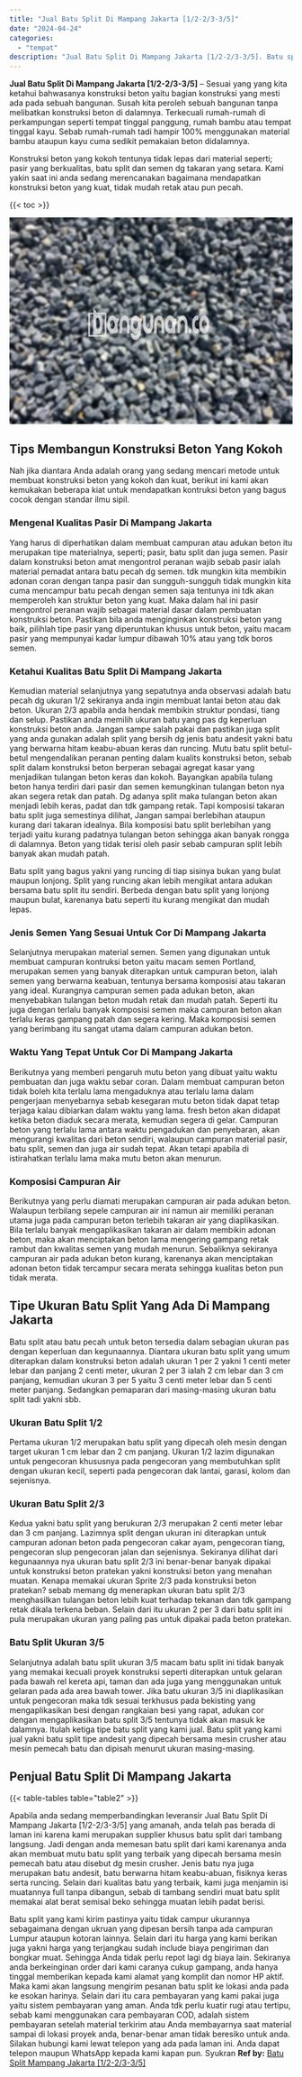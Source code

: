 ```yaml
---
title: "Jual Batu Split Di Mampang Jakarta [1/2-2/3-3/5]"
date: "2024-04-24"
categories: 
  - "tempat"
description: "Jual Batu Split Di Mampang Jakarta [1/2-2/3-3/5]. Batu split yang kami kirim pastinya yaitu tidak campur ukurannya sebagaimana dengan ukruan yang dipesan ber..."
---
```


**Jual Batu Split Di Mampang Jakarta \[1/2-2/3-3/5\]** – Sesuai yang yang kita ketahui bahwasanya konstruksi beton yaitu bagian konstruksi yang mesti ada pada sebuah bangunan. Susah kita peroleh sebuah bangunan tanpa melibatkan konstruksi beton di dalamnya. Terkecuali rumah-rumah di perkampungan seperti tempat tinggal panggung, rumah bambu atau tempat tinggal kayu. Sebab rumah-rumah tadi hampir 100% menggunakan material bambu ataupun kayu cuma sedikit pemakaian beton didalamnya.

Konstruksi beton yang kokoh tentunya tidak lepas dari material seperti; pasir yang berkualitas, batu split dan semen dg takaran yang setara. Kami yakin saat ini anda sedang merencanakan bagaimana mendapatkan konstruksi beton yang kuat, tidak mudah retak atau pun pecah.

{{< toc >}}

![Jual Batu Split Di Mampang Jakarta [1/2-2/3-3/5]](/images/jual-batu-split-01.png)

## Tips Membangun Konstruksi Beton Yang Kokoh

Nah jika diantara Anda adalah orang yang sedang mencari metode untuk membuat konstruksi beton yang kokoh dan kuat, berikut ini kami akan kemukakan beberapa kiat untuk mendapatkan kontruksi beton yang bagus cocok dengan standar ilmu sipil.

### Mengenal Kualitas Pasir Di Mampang Jakarta

Yang harus di diperhatikan dalam membuat campuran atau adukan beton itu merupakan tipe materialnya, seperti; pasir, batu split dan juga semen. Pasir dalam konstruksi beton amat mengontrol peranan wajib sebab pasir ialah material pemadat antara batu pecah dg semen. tdk mungkin kita membikin adonan coran dengan tanpa pasir dan sungguh-sungguh tidak mungkin kita cuma mencampur batu pecah dengan semen saja tentunya ini tdk akan memperoleh kan struktur beton yang kuat. Maka dalam hal ini pasir mengontrol peranan wajib sebagai material dasar dalam pembuatan konstruksi beton. Pastikan bila anda menginginkan konstruksi beton yang baik, pilihlah tipe pasir yang diperuntukan khusus untuk beton, yaitu macam pasir yang mempunyai kadar lumpur dibawah 10% atau yang tdk boros semen.

### Ketahui Kualitas Batu Split Di Mampang Jakarta

Kemudian material selanjutnya yang sepatutnya anda observasi adalah batu pecah dg ukuran 1/2 sekiranya anda ingin membuat lantai beton atau dak beton. Ukuran 2/3 apabila anda hendak membikin struktur pondasi, tiang dan selup. Pastikan anda memilih ukuran batu yang pas dg keperluan konstruksi beton anda. Jangan sampe salah pakai dan pastikan juga split yang anda gunakan adalah split yang bersih dg jenis batu andesit yakni batu yang berwarna hitam keabu-abuan keras dan runcing. Mutu batu split betul-betul mengendalikan peranan penting dalam kualits konstruksi beton, sebab split dalam konstruksi beton berperan sebagai agregat kasar yang menjadikan tulangan beton keras dan kokoh. Bayangkan apabila tulang beton hanya terdiri dari pasir dan semen kemungkinan tulangan beton nya akan segera retak dan patah. Dg adanya split maka tulangan beton akan menjadi lebih keras, padat dan tdk gampang retak. Tapi komposisi takaran batu split juga semestinya dilihat, Jangan sampai berlebihan ataupun kurang dari takaran idealnya. Bila komposisi batu split berlebihan yang terjadi yaitu kurang padatnya tulangan beton sehingga akan banyak rongga di dalamnya. Beton yang tidak terisi oleh pasir sebab campuran split lebih banyak akan mudah patah.

Batu split yang bagus yakni yang runcing di tiap sisinya bukan yang bulat maupun lonjong. Split yang runcing akan lebih mengikat antara adukan bersama batu split itu sendiri. Berbeda dengan batu split yang lonjong maupun bulat, karenanya batu seperti itu kurang mengikat dan mudah lepas.

### Jenis Semen Yang Sesuai Untuk Cor Di Mampang Jakarta

Selanjutnya merupakan material semen. Semen yang digunakan untuk membuat campuran kontruksi beton yaitu macam semen Portland, merupakan semen yang banyak diterapkan untuk campuran beton, ialah semen yang berwarna keabuan, tentunya bersama komposisi atau takaran yang ideal. Kurangnya campuran semen pada adukan beton, akan menyebabkan tulangan beton mudah retak dan mudah patah. Seperti itu juga dengan terlalu banyak komposisi semen maka campuran beton akan terlalu keras gampang patah dan segera kering. Maka komposisi semen yang berimbang itu sangat utama dalam campuran adukan beton.

### Waktu Yang Tepat Untuk Cor Di Mampang Jakarta

Berikutnya yang memberi pengaruh mutu beton yang dibuat yaitu waktu pembuatan dan juga waktu sebar coran. Dalam membuat campuran beton tidak boleh kita terlalu lama mengaduknya atau terlalu lama dalam pengerjaan menyebarnya sebab kesegaran mutu beton tidak dapat tetap terjaga kalau dibiarkan dalam waktu yang lama. fresh beton akan didapat ketika beton diaduk secara merata, kemudian segera di gelar. Campuran beton yang terlalu lama antara waktu pengadukan dan penyebaran, akan mengurangi kwalitas dari beton sendiri, walaupun campuran material pasir, batu split, semen dan juga air sudah tepat. Akan tetapi apabila di istirahatkan terlalu lama maka mutu beton akan menurun.

### Komposisi Campuran Air

Berikutnya yang perlu diamati merupakan campuran air pada adukan beton. Walaupun terbilang sepele campuran air ini namun air memiliki peranan utama juga pada campuran beton terlebih takaran air yang diaplikasikan. Bila terlalu banyak mengaplikasikan takaran air dalam membikin adonan beton, maka akan menciptakan beton lama mengering gampang retak rambut dan kwalitas semen yang mudah menurun. Sebaliknya sekiranya campuran air pada adukan beton kurang, karenanya akan menciptakan adonan beton tidak tercampur secara merata sehingga kualitas beton pun tidak merata.

## Tipe Ukuran Batu Split Yang Ada Di Mampang Jakarta

Batu split atau batu pecah untuk beton tersedia dalam sebagian ukuran pas dengan keperluan dan kegunaannya. Diantara ukuran batu split yang umum diterapkan dalam konstruksi beton adalah ukuran 1 per 2 yakni 1 centi meter lebar dan panjang 2 centi meter, ukuran 2 per 3 ialah 2 cm lebar dan 3 cm panjang, kemudian ukuran 3 per 5 yaitu 3 centi meter lebar dan 5 centi meter panjang. Sedangkan pemaparan dari masing-masing ukuran batu split tadi yakni sbb.

### Ukuran Batu Split 1/2

Pertama ukuran 1/2 merupakan batu split yang dipecah oleh mesin dengan target ukuran 1 cm lebar dan 2 cm panjang. Ukuran 1/2 lazim digunakan untuk pengecoran khususnya pada pengecoran yang membutuhkan split dengan ukuran kecil, seperti pada pengecoran dak lantai, garasi, kolom dan sejenisnya.

### Ukuran Batu Split 2/3

Kedua yakni batu split yang berukuran 2/3 merupakan 2 centi meter lebar dan 3 cm panjang. Lazimnya split dengan ukuran ini diterapkan untuk campuran adonan beton pada pengecoran cakar ayam, pengecoran tiang, pengecoran slup pengecoran jalan dan sejenisnya. Sekiranya dilihat dari kegunaannya nya ukuran batu split 2/3 ini benar-benar banyak dipakai untuk konstruksi beton pratekan yakni konstruksi beton yang menahan muatan. Kenapa memakai ukuran Sprite 2/3 pada konstruksi beton pratekan? sebab memang dg menerapkan ukuran batu split 2/3 menghasilkan tulangan beton lebih kuat terhadap tekanan dan tdk gampang retak dikala terkena beban. Selain dari itu ukuran 2 per 3 dari batu split ini pula merupakan ukuran yang paling pas untuk dipakai pada beton pratekan.

### Batu Split Ukuran 3/5

Selanjutnya adalah batu split ukuran 3/5 macam batu split ini tidak banyak yang memakai kecuali proyek konstruksi seperti diterapkan untuk gelaran pada bawah rel kereta api, taman dan ada juga yang menggunakan untuk gelaran pada ada area bawah tower. Jika batu ukuran 3/5 ini diaplikasikan untuk pengecoran maka tdk sesuai terkhusus pada bekisting yang mengaplikasikan besi dengan rangkaian besi yang rapat, adukan cor dengan mengaplikasikan batu split 3/5 tentunya tidak akan masuk ke dalamnya. Itulah ketiga tipe batu split yang kami jual. Batu split yang kami jual yakni batu split tipe andesit yang dipecah bersama mesin crusher atau mesin pemecah batu dan dipisah menurut ukuran masing-masing.

## Penjual Batu Split Di Mampang Jakarta

{{< table-tables table="table2" >}}

Apabila anda sedang memperbandingkan leveransir Jual Batu Split Di Mampang Jakarta \[1/2-2/3-3/5\] yang amanah, anda telah pas berada di laman ini karena kami merupakan supplier khusus batu split dari tambang langsung. Jadi dengan anda memesan batu split dari kami karenanya anda akan membuat mutu batu split yang terbaik yang dipecah bersama mesin pemecah batu atau disebut dg mesin crusher. Jenis batu nya juga merupakan batu andesit, batu berwarna hitam keabu-abuan, fisiknya keras serta runcing. Selain dari kualitas batu yang terbaik, kami juga menjamin isi muatannya full tanpa dibangun, sebab di tambang sendiri muat batu split memakai alat berat semisal beko sehingga muatan lebih padat berisi.

Batu split yang kami kirim pastinya yaitu tidak campur ukurannya sebagaimana dengan ukruan yang dipesan bersih tanpa ada campuran Lumpur ataupun kotoran lainnya. Selain dari itu harga yang kami berikan juga yakni harga yang terjangkau sudah include biaya pengiriman dan bongkar muat. Sehingga Anda tidak perlu repot lagi dg biaya lain. Sekiranya anda berkeinginan order dari kami caranya cukup gampang, anda hanya tinggal memberikan kepada kami alamat yang komplit dan nomor HP aktif. Maka kami akan langsung mengirim pesanan batu split ke lokasi anda pada ke esokan harinya. Selain dari itu cara pembayaran yang kami pakai juga yaitu sistem pembayaran yang aman. Anda tdk perlu kuatir rugi atau tertipu, sebab kami menggunakan cara pembayaran COD, adalah sistem pembayaran setelah material terkirim atau Anda membayarnya saat material sampai di lokasi proyek anda, benar-benar aman tidak beresiko untuk anda. Silakan hubungi kami lewat telepon yang ada pada laman ini. Anda dapat telepon maupun WhatsApp kepada kami kapan pun. Syukran
**Ref by:** [Batu Split Mampang Jakarta [1/2-2/3-3/5]](https://id.wikipedia.org/wiki/Batu)
